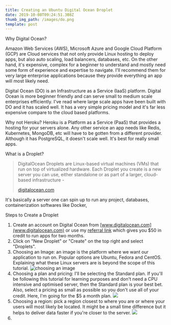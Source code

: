 ```yaml
---
title: Creating an Ubuntu Digital Ocean Droplet
date: 2019-10-08T09:24:51.308Z
thumb_img_path: /images/do.png
template: post
---
```



Why Digital Ocean?

Amazon Web Services (AWS), Microsoft Azure and Google Cloud Platform (GCP) are Cloud services that not only provide Linux hosting to deploy apps, but also auto scaling, load balancers, databases, etc. On the other hand, it's expensive, complex for a beginner to understand and mostly need some form of experience and expertise to navigate. I'll recommend them for very large enterprise applications because they provide everything an app will most likely need.

Digital Ocean (DO) is an Infrastructure as a Service (IaaS) platform. Digital Ocean is more beginner friendly and can serve small to medium scale enterprises efficiently. I've read where large scale apps have been built with DO and it has scaled well. It has a very simple pricing model and it's far less expensive compare to the cloud based platforms.

Why not Heroku? Heroku is a Platform as a Service (PaaS) that provides a hosting for your servers alone. Any other service an app needs like Redis, Kubernetes, MongoDB, etc will have to be gotten from a  different provider. Although it has PostgreSQL, it doesn't scale well. It's best for really small apps.

What is a Droplet?

> DigitalOcean Droplets are Linux-based virtual machines (VMs) that run on top of virtualized hardware. Each Droplet you create is a new server you can use, either standalone or as part of a larger, cloud-based infrastructure - 
>
> [digitalocean.com](digitalocean.com)
>
>

It's basically a server one can spin up to run any project, databases, containerization softwares like Docker, 

Steps to Create a Droplet

1. Create an account on Digital Ocean from [www.digitalocean.com](www.digitalocean.com) or use my [referral link](https://m.do.co/c/fdf6b4e6a1b9) which gives you $50 in credit to run apps for two months.
2. Click on "New Droplet" or "Create" on the top right and select "Droplets".
3. Choosing an Image: an image is the platform where we want our application to run on. Popular options are Ubuntu, Fedora and CentOS. Explaining what these Linux servers are is beyond the scope of this tutorial.
   ![choosing an image](/images/screenshot-2019-10-08-at-11.20.30-am.png)
4. Choosing a plan and pricing: I'll be selecting the Standard plan. If you'll be following this tutorial for learning purposes and don't need a CPU intensive and optimised server, then the Standard plan is your best bet. Also, select a pricing as small as possible so you don't use all of your credit. Here, I'm going for the $5 a month plan.
   ![](/images/screenshot-2019-10-08-at-11.32.03-am.png)
5. Choosing a region: pick a region closest to where you are or where your users will most likely be located. It might be a small time difference but it helps to deliver data faster if you're closer to the server.
   ![](/images/screenshot-2019-10-08-at-11.37.21-am.png)
6.
